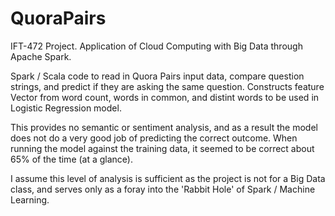 # QuoraPairs
IFT-472 Project. Application of Cloud Computing with Big Data through Apache Spark.

Spark / Scala code to read in Quora Pairs input data, compare question strings, and predict if they are asking the same question.
Constructs feature Vector from word count, words in common, and distint words to be used in Logistic Regression model.

This provides no semantic or sentiment analysis, and as a result the model does not do a very good job of predicting the correct outcome. When running the model against the training data, it seemed to be correct about 65% of the time (at a glance). 

I assume this level of analysis is sufficient as the project is not for a Big Data class, and serves only as a foray into the 'Rabbit Hole' of Spark / Machine Learning.
